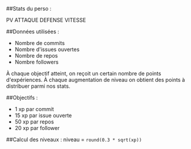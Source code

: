 ##Stats du perso :

PV
ATTAQUE 
DEFENSE
VITESSE 

##Données utilisées :

- Nombre de commits 
- Nombre d'issues ouvertes
- Nombre de repos
- Nombre followers

À chaque objectif atteint, on reçoit un certain nombre de points d'expériences. À chaque augmentation de niveau on obtient des points à distribuer parmi nos stats. 

##Objectifs :

- 1 xp par commit
- 15 xp par issue ouverte
- 50 xp par repos
- 20 xp par follower

##Calcul des niveaux :
niveau = `round(0.3 * sqrt(xp))`